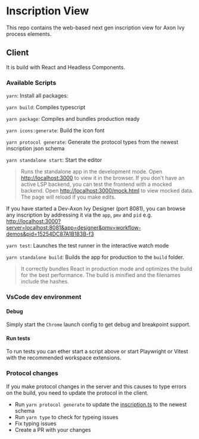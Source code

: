 # Inscription View

This repo contains the web-based next gen inscription view for Axon Ivy process elements.

## Client

It is build with React and Headless Components.

### Available Scripts

`yarn`: Install all packages:

`yarn build`: Compiles typescript

`yarn package`: Compiles and bundles production ready

`yarn icons:generate`: Build the icon font

`yarn protocol generate`: Generate the protocol types from the newest inscription json schema

`yarn standalone start`: Start the editor

> Runs the standalone app in the development mode. Open [http://localhost:3000](http://localhost:3000) to view it in the browser.
> If you don't have an active LSP backend, you can test the frontend with a mocked backend. Open [http://localhost:3000/mock.html](http://localhost:3000/mock.html) to view mocked data.
> The page will reload if you make edits.

If you have started a Dev-Axon Ivy Designer (port 8081), you can browse any inscription by addressing it via the `app`, `pmv` and `pid` e.g. <http://localhost:3000?server=localhost:8081&app=designer&pmv=workflow-demos&pid=15254DC87A1B183B-f3>

`yarn test`: Launches the test runner in the interactive watch mode

`yarn standalone build`: Builds the app for production to the `build` folder.

> It correctly bundles React in production mode and optimizes the build for the best performance.
> The build is minified and the filenames include the hashes.

### VsCode dev environment

#### Debug

Simply start the `Chrome` launch config to get debug and breakpoint support.

#### Run tests

To run tests you can ether start a script above or start Playwright or Vitest with the recommended workspace extensions.

### Protocol changes

If you make protocol changes in the server and this causes to type errors on the build, you need to update the protocol in the client.

- Run `yarn protocol generate` to update the [inscription.ts](packages/protocol/src/data/inscription.ts) to the newest schema
- Run `yarn type` to check for typeing issues
- Fix typing issues
- Create a PR with your changes
